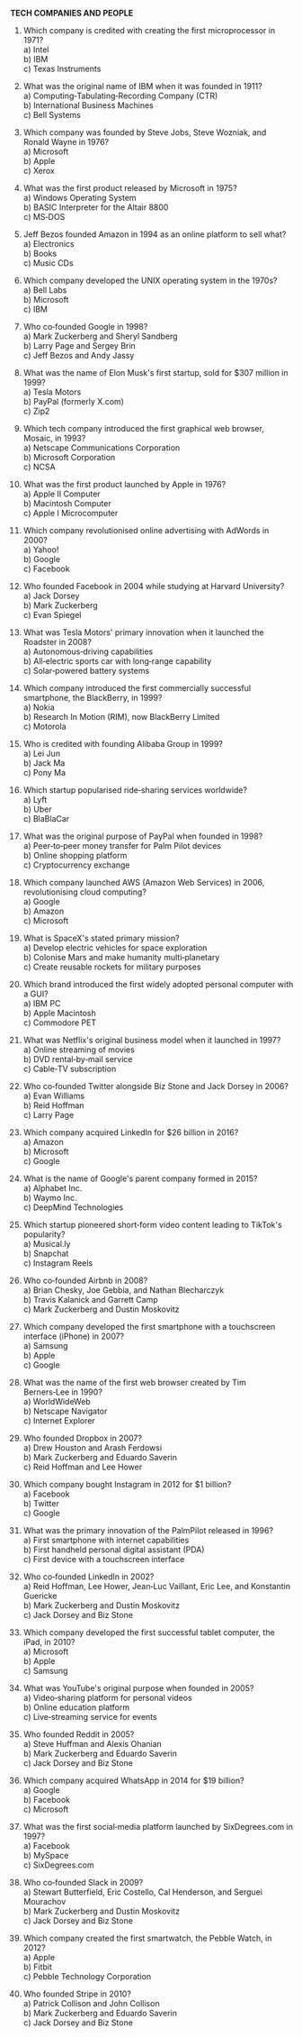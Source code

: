 **TECH COMPANIES AND PEOPLE**

1. Which company is credited with creating the first microprocessor in 1971?  
   a) Intel  
   b) IBM  
   c) Texas Instruments

2. What was the original name of IBM when it was founded in 1911?  
   a) Computing‑Tabulating‑Recording Company (CTR)  
   b) International Business Machines  
   c) Bell Systems

3. Which company was founded by Steve Jobs, Steve Wozniak, and Ronald Wayne in 1976?  
   a) Microsoft  
   b) Apple  
   c) Xerox

4. What was the first product released by Microsoft in 1975?  
   a) Windows Operating System  
   b) BASIC Interpreter for the Altair 8800  
   c) MS‑DOS

5. Jeff Bezos founded Amazon in 1994 as an online platform to sell what?  
   a) Electronics  
   b) Books  
   c) Music CDs

6. Which company developed the UNIX operating system in the 1970s?  
   a) Bell Labs  
   b) Microsoft  
   c) IBM

7. Who co‑founded Google in 1998?  
   a) Mark Zuckerberg and Sheryl Sandberg  
   b) Larry Page and Sergey Brin  
   c) Jeff Bezos and Andy Jassy

8. What was the name of Elon Musk's first startup, sold for $307 million in 1999?  
   a) Tesla Motors  
   b) PayPal (formerly X.com)  
   c) Zip2

9. Which tech company introduced the first graphical web browser, Mosaic, in 1993?  
   a) Netscape Communications Corporation  
   b) Microsoft Corporation  
   c) NCSA

10. What was the first product launched by Apple in 1976?  
    a) Apple II Computer  
    b) Macintosh Computer  
    c) Apple I Microcomputer

11. Which company revolutionised online advertising with AdWords in 2000?  
    a) Yahoo!  
    b) Google  
    c) Facebook

12. Who founded Facebook in 2004 while studying at Harvard University?  
    a) Jack Dorsey  
    b) Mark Zuckerberg  
    c) Evan Spiegel

13. What was Tesla Motors' primary innovation when it launched the Roadster in 2008?  
    a) Autonomous‑driving capabilities  
    b) All‑electric sports car with long‑range capability  
    c) Solar‑powered battery systems

14. Which company introduced the first commercially successful smartphone, the BlackBerry, in 1999?  
    a) Nokia  
    b) Research In Motion (RIM), now BlackBerry Limited  
    c) Motorola

15. Who is credited with founding Alibaba Group in 1999?  
    a) Lei Jun  
    b) Jack Ma  
    c) Pony Ma

16. Which startup popularised ride‑sharing services worldwide?  
    a) Lyft  
    b) Uber  
    c) BlaBlaCar

17. What was the original purpose of PayPal when founded in 1998?  
    a) Peer‑to‑peer money transfer for Palm Pilot devices  
    b) Online shopping platform  
    c) Cryptocurrency exchange

18. Which company launched AWS (Amazon Web Services) in 2006, revolutionising cloud computing?  
    a) Google  
    b) Amazon  
    c) Microsoft

19. What is SpaceX's stated primary mission?  
    a) Develop electric vehicles for space exploration  
    b) Colonise Mars and make humanity multi‑planetary  
    c) Create reusable rockets for military purposes

20. Which brand introduced the first widely adopted personal computer with a GUI?  
    a) IBM PC  
    b) Apple Macintosh  
    c) Commodore PET

21. What was Netflix's original business model when it launched in 1997?  
    a) Online streaming of movies  
    b) DVD rental‑by‑mail service  
    c) Cable‑TV subscription

22. Who co‑founded Twitter alongside Biz Stone and Jack Dorsey in 2006?  
    a) Evan Williams  
    b) Reid Hoffman  
    c) Larry Page

23. Which company acquired LinkedIn for $26 billion in 2016?  
    a) Amazon  
    b) Microsoft  
    c) Google

24. What is the name of Google's parent company formed in 2015?  
    a) Alphabet Inc.  
    b) Waymo Inc.  
    c) DeepMind Technologies

25. Which startup pioneered short‑form video content leading to TikTok's popularity?  
    a) Musical.ly  
    b) Snapchat  
    c) Instagram Reels

26. Who co‑founded Airbnb in 2008?  
    a) Brian Chesky, Joe Gebbia, and Nathan Blecharczyk  
    b) Travis Kalanick and Garrett Camp  
    c) Mark Zuckerberg and Dustin Moskovitz

27. Which company developed the first smartphone with a touchscreen interface (iPhone) in 2007?  
    a) Samsung  
    b) Apple  
    c) Google

28. What was the name of the first web browser created by Tim Berners‑Lee in 1990?  
    a) WorldWideWeb  
    b) Netscape Navigator  
    c) Internet Explorer

29. Who founded Dropbox in 2007?  
    a) Drew Houston and Arash Ferdowsi  
    b) Mark Zuckerberg and Eduardo Saverin  
    c) Reid Hoffman and Lee Hower

30. Which company bought Instagram in 2012 for $1 billion?  
    a) Facebook  
    b) Twitter  
    c) Google

31. What was the primary innovation of the PalmPilot released in 1996?  
    a) First smartphone with internet capabilities  
    b) First handheld personal digital assistant (PDA)  
    c) First device with a touchscreen interface

32. Who co‑founded LinkedIn in 2002?  
    a) Reid Hoffman, Lee Hower, Jean‑Luc Vaillant, Eric Lee, and Konstantin Guericke  
    b) Mark Zuckerberg and Dustin Moskovitz  
    c) Jack Dorsey and Biz Stone

33. Which company developed the first successful tablet computer, the iPad, in 2010?  
    a) Microsoft  
    b) Apple  
    c) Samsung

34. What was YouTube's original purpose when founded in 2005?  
    a) Video‑sharing platform for personal videos  
    b) Online education platform  
    c) Live‑streaming service for events

35. Who founded Reddit in 2005?  
    a) Steve Huffman and Alexis Ohanian  
    b) Mark Zuckerberg and Eduardo Saverin  
    c) Jack Dorsey and Biz Stone

36. Which company acquired WhatsApp in 2014 for $19 billion?  
    a) Google  
    b) Facebook  
    c) Microsoft

37. What was the first social‑media platform launched by SixDegrees.com in 1997?  
    a) Facebook  
    b) MySpace  
    c) SixDegrees.com

38. Who co‑founded Slack in 2009?  
    a) Stewart Butterfield, Eric Costello, Cal Henderson, and Serguei Mourachov  
    b) Mark Zuckerberg and Dustin Moskovitz  
    c) Jack Dorsey and Biz Stone

39. Which company created the first smartwatch, the Pebble Watch, in 2012?  
    a) Apple  
    b) Fitbit  
    c) Pebble Technology Corporation

40. Who founded Stripe in 2010?  
    a) Patrick Collison and John Collison  
    b) Mark Zuckerberg and Eduardo Saverin  
    c) Jack Dorsey and Biz Stone 